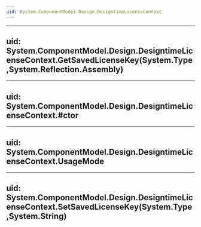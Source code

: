 ```yaml
---
uid: System.ComponentModel.Design.DesigntimeLicenseContext
---
```


---
uid: System.ComponentModel.Design.DesigntimeLicenseContext.GetSavedLicenseKey(System.Type,System.Reflection.Assembly)
---

---
uid: System.ComponentModel.Design.DesigntimeLicenseContext.#ctor
---

---
uid: System.ComponentModel.Design.DesigntimeLicenseContext.UsageMode
---

---
uid: System.ComponentModel.Design.DesigntimeLicenseContext.SetSavedLicenseKey(System.Type,System.String)
---
